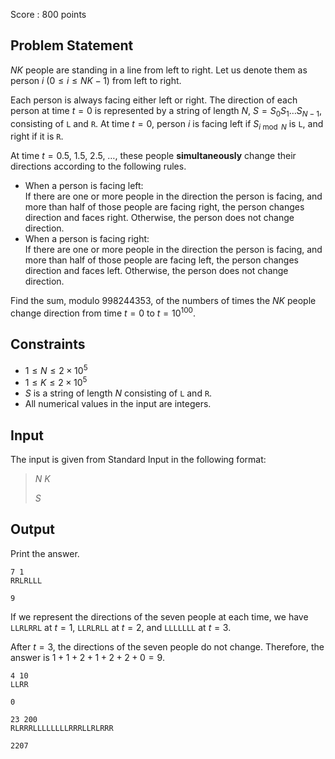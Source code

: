 Score : $800$ points

## Problem Statement

$NK$ people are standing in a line from left to right. Let us denote them as person $i$ $(0\leq i \leq NK-1)$ from left to right.

Each person is always facing either left or right. The direction of each person at time $t=0$ is represented by a string of length $N$, $S=S_0 S_1 \dots S_{N-1}$, consisting of `L` and `R`. At time $t=0$, person $i$ is facing left if $S_{i \bmod N}$ is `L`, and right if it is `R`.

At time $t=0.5,\ 1.5,\ 2.5 ,\ \dots$, these people **simultaneously** change their directions according to the following rules.

- When a person is facing left:<br>
If there are one or more people in the direction the person is facing, and more than half of those people are facing right, the person changes direction and faces right. Otherwise, the person does not change direction.
- When a person is facing right:<br>
If there are one or more people in the direction the person is facing, and more than half of those people are facing left, the person changes direction and faces left. Otherwise, the person does not change direction.

Find the sum, modulo $998244353$, of the numbers of times the $NK$ people change direction from time $t=0$ to $t=10^{100}$.

## Constraints

- $1 \leq N \leq 2 \times 10^5$
- $1 \leq K \leq 2 \times 10^5$
- $S$ is a string of length $N$ consisting of `L` and `R`.
- All numerical values in the input are integers.

## Input

The input is given from Standard Input in the following format:

> $N$ $K$
> 
> $S$

## Output

Print the answer.

```input1
7 1
RRLRLLL
```

```output1
9
```

If we represent the directions of the seven people at each time, we have `LLRLRRL` at $t=1$, `LLRLRLL` at $t=2$, and `LLLLLLL` at $t=3$.

After $t=3$, the directions of the seven people do not change. Therefore, the answer is $1+1+2+1+2+2+0=9$.

```input2
4 10
LLRR
```

```output2
0
```

```input3
23 200
RLRRRLLLLLLLLRRRLLRLRRR
```

```output3
2207
```